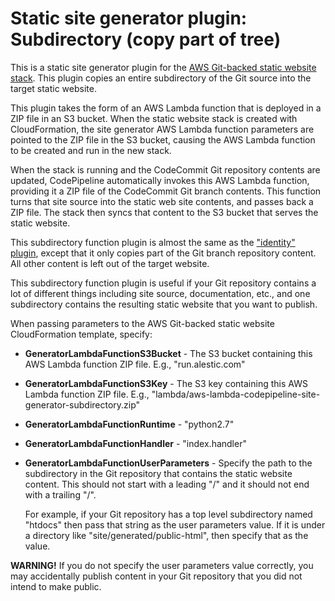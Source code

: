 
# Static site generator plugin: Subdirectory (copy part of tree)

This is a static site generator plugin for the [AWS Git-backed static
website stack][stack]. This plugin copies an entire subdirectory of
the Git source into the target static website.

This plugin takes the form of an AWS Lambda function that is deployed
in a ZIP file in an S3 bucket. When the static website stack is
created with CloudFormation, the site generator AWS Lambda function
parameters are pointed to the ZIP file in the S3 bucket, causing the
AWS Lambda function to be created and run in the new stack.

When the stack is running and the CodeCommit Git repository contents
are updated, CodePipeline automatically invokes this AWS Lambda
function, providing it a ZIP file of the CodeCommit Git branch
contents. This function turns that site source into the static web
site contents, and passes back a ZIP file. The stack then syncs that
content to the S3 bucket that serves the static website.

This subdirectory function plugin is almost the same as the
["identity" plugin][identity], except that it only copies part of the
Git branch repository content. All other content is left out of the
target website.

This subdirectory function plugin is useful if your Git repository
contains a lot of different things including site source,
documentation, etc., and one subdirectory contains the resulting
static website that you want to publish.

When passing parameters to the AWS Git-backed static website
CloudFormation template, specify:

- **GeneratorLambdaFunctionS3Bucket** - The S3 bucket containing this
  AWS Lambda function ZIP file. E.g., "run.alestic.com"

- **GeneratorLambdaFunctionS3Key** - The S3 key containing this AWS
  Lambda function ZIP file.  E.g.,
  "lambda/aws-lambda-codepipeline-site-generator-subdirectory.zip"

- **GeneratorLambdaFunctionRuntime** - "python2.7"

- **GeneratorLambdaFunctionHandler** - "index.handler"

- **GeneratorLambdaFunctionUserParameters** - Specify the path to the
  subdirectory in the Git repository that contains the static website
  content. This should not start with a leading "/" and it should not
  end with a trailing "/".

  For example, if your Git repository has a top level subdirectory
  named "htdocs" then pass that string as the user parameters
  value. If it is under a directory like "site/generated/public-html",
  then specify that as the value.

**WARNING!** If you do not specify the user parameters value
correctly, you may accidentally publish content in your Git repository
that you did not intend to make public.

[stack]: https://github.com/alestic/aws-git-backed-static-website
[identity]: https://github.com/alestic/aws-lambda-codepipeline-site-generator-identity
